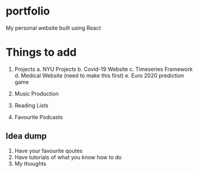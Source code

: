 # portfolio
My personal website built using React

# Things to add

1. Projects
  a. NYU Projects
  b. Covid-19 Website
  c. Timeseries Framework
  d. Medical Website (need to make this first)
  e. Euro 2020 prediction game 
  
2. Music Production

3. Reading Lists

4. Favourite Podcasts

## Idea dump

1. Have your favourite qoutes 
2. Have tutorials of what you know how to do
3. My thoughts 
